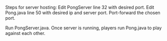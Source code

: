 Steps for server hosting:
Edit PongServer line 32 with desired port.
Edit Pong.java line 50 with desired ip and server port.
Port-forward the chosen port.

Run PongServer.java.
Once server is running, players run Pong.java to play
against each other.
